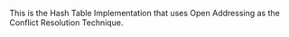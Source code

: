 This is the Hash Table Implementation that uses Open Addressing as the Conflict Resolution Technique.